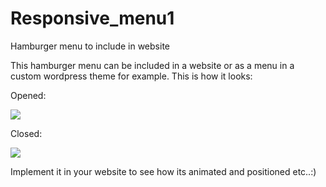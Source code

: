 # Responsive_menu1
Hamburger menu to include in website

This hamburger menu can be included in a website or as a menu in a custom wordpress theme for example.
This is how it looks:
<p>Opened:</p> <img src = "https://github.com/ITReddies/hamburger_menu1/assets/83391377/b75012da-7dad-4c43-b032-5c5c209c1ea2">
<p>Closed:</p> <img src =https://github.com/ITReddies/hamburger_menu1/assets/83391377/677f9dad-c09f-44c1-a50e-6d6ac4285de7>

Implement it in your website to see how its animated and positioned etc..:)
